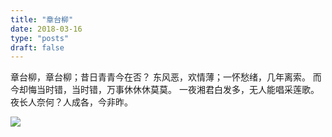 ```yaml
---
title: "章台柳"
date: 2018-03-16
type: "posts"
draft: false
---
```


章台柳，章台柳；昔日青青今在否？
东风恶，欢情薄；一怀愁绪，几年离索。
而今却悔当时错，当时错，万事休休休莫莫。
一夜湘君白发多，无人能唱采莲歌。
夜长人奈何？人成各，今非昨。

![](https://i.loli.net/2019/03/27/5c9a5d33ea227.jpeg)
